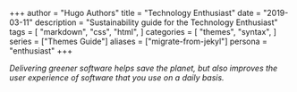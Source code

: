 +++
author = "Hugo Authors"
title = "Technology Enthusiast"
date = "2019-03-11"
description = "Sustainability guide for the Technology Enthusiast"
tags = [
    "markdown",
    "css",
    "html",
]
categories = [
    "themes",
    "syntax",
]
series = ["Themes Guide"]
aliases = ["migrate-from-jekyl"]
persona = "enthusiast"
+++

*Delivering greener software helps save the planet, but also improves the user experience of software that you use on a daily basis.*

